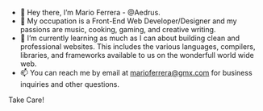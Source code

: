 - 👋 Hey there, I’m Mario Ferrera - @Aedrus.
- 👀 My occupation is a Front-End Web Developer/Designer and my passions are music, cooking, gaming, and creative writing.
- 🌱 I’m currently learning as much as I can about building clean and professional websites. This includes the various languages, compilers, libraries, and frameworks available to us on the wonderfull world wide web.
- 📫 You can reach me by email at marioferrera@gmx.com for business inquiries and other questions.

Take Care!
<!---
Aedrus/Aedrus is a ✨ special ✨ repository because its `README.md` (this file) appears on your GitHub profile.
You can click the Preview link to take a look at your changes.
--->

